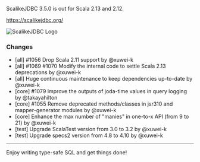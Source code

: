 ScalikeJDBC 3.5.0 is out for Scala 2.13 and 2.12.

https://scalikejdbc.org/

![ScalikeJDBC Logo](https://scalikejdbc.org/images/logo.png)

### Changes

- [all] #1056 Drop Scala 2.11 support by @xuwei-k
- [all] #1069 #1070 Modify the internal code to settle Scala 2.13 deprecations by @xuwei-k
- [all] Huge continuous maintenance to keep dependencies up-to-date by @xuwei-k
- [core] #1079 Improve the outputs of joda-time values in query logging by @takayahilton
- [core] #1055 Remove deprecated methods/classes in jsr310 and mapper-generator modules by @xuwei-k
- [core] Enhance the max number of "manies" in one-to-x API (from 9 to 21) by @xuwei-k
- [test] Upgrade ScalaTest version from 3.0 to 3.2 by @xuwei-k
- [test] Upgrade specs2 version from 4.8 to 4.10 by @xuwei-k

---

Enjoy writing type-safe SQL and get things done!
